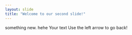 ```yaml
---
layout: slide
title: "Welcome to our second slide!"
---
```


something new. hehe
Your text
Use the left arrow to go back!
